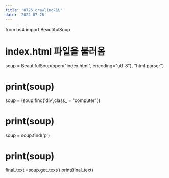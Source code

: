 ```yaml
---
title: "0726_crawling기초"
date: '2022-07-26'
---
```


from bs4 import BeautifulSoup

# index.html 파일을 불러옴
soup = BeautifulSoup(open("index.html", encoding="utf-8"), "html.parser")

# print(soup)
soup = (soup.find('div',class_ = "computer"))
# print(soup)

soup = soup.find('p')
# print(soup)

final_text =soup.get_text()
print(final_text)